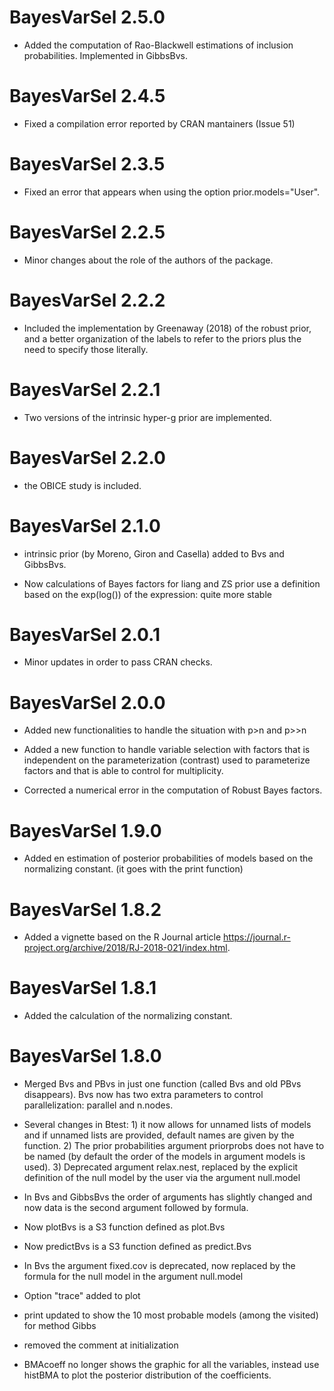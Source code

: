 # BayesVarSel 2.5.0
* Added the computation of Rao-Blackwell estimations of inclusion probabilities.
Implemented in GibbsBvs.

# BayesVarSel 2.4.5
* Fixed a compilation error reported by CRAN mantainers (Issue 51)

# BayesVarSel 2.3.5
* Fixed an error that appears when using the option prior.models="User". 

# BayesVarSel 2.2.5
* Minor changes about the role of the authors of the package. 

# BayesVarSel 2.2.2
* Included the implementation by Greenaway (2018) of the robust prior, and a better organization of the labels to refer to the priors plus the need to specify those literally. 

# BayesVarSel 2.2.1
* Two versions of the intrinsic hyper-g prior are implemented.

# BayesVarSel 2.2.0
* the OBICE study is included.

# BayesVarSel 2.1.0
* intrinsic prior (by Moreno, Giron and Casella) added to Bvs and GibbsBvs.

* Now calculations of Bayes factors for liang and ZS prior use a definition based on the exp(log()) of the expression: quite more stable

# BayesVarSel 2.0.1
* Minor updates in order to pass CRAN checks.

# BayesVarSel 2.0.0

* Added new functionalities to handle the situation with p>n and p>>n

* Added a new function to handle variable selection with factors that is independent on the parameterization (contrast) used to parameterize factors and that is able to control for multiplicity.

* Corrected a numerical error in the computation of Robust Bayes factors.

# BayesVarSel 1.9.0

* Added en estimation of posterior probabilities of models based on the normalizing constant. 
(it goes with the print function)

# BayesVarSel 1.8.2

* Added a vignette based on the R Journal article https://journal.r-project.org/archive/2018/RJ-2018-021/index.html.

# BayesVarSel 1.8.1

* Added the calculation of the normalizing constant.

# BayesVarSel 1.8.0

* Merged Bvs and PBvs in just one function (called Bvs and old PBvs disappears). Bvs now has two extra parameters to control parallelization: parallel and n.nodes.

* Several changes in Btest: 1) it now allows for unnamed lists of models and if unnamed lists are provided, default names are given by the function. 2) The prior probabilities argument priorprobs does not have to be named (by default the order of the models in argument models is used). 3) Deprecated argument relax.nest, replaced by the explicit definition of the null model by the user via the argument null.model

* In Bvs and GibbsBvs the order of arguments has slightly changed and now data is the second argument followed by formula.

* Now plotBvs is a S3 function defined as plot.Bvs

* Now predictBvs is a S3 function defined as predict.Bvs

* In Bvs the argument fixed.cov is deprecated, now replaced by the formula for the null model in the argument null.model

* Option "trace" added to plot

* print updated to show the 10 most probable models (among the visited) for method Gibbs

* removed the comment at initialization

* BMAcoeff no longer shows the graphic for all the variables, instead use histBMA to plot the posterior distribution of the coefficients. 
